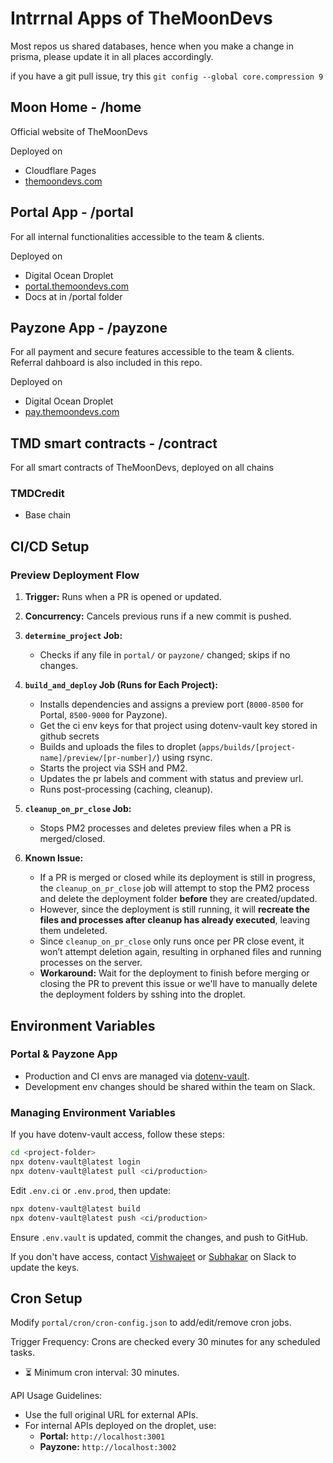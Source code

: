 # Intrrnal Apps of TheMoonDevs

Most repos us shared databases, hence when you make a change in prisma, please update it in all places accordingly.

if you have a git pull issue, try this
`git config --global core.compression 9`

## Moon Home - /home

Official website of TheMoonDevs

Deployed on

- Cloudflare Pages
- [themoondevs.com](http://themoondevs.com)

## Portal App - /portal

For all internal functionalities accessible to the team & clients.

Deployed on

- Digital Ocean Droplet
- [portal.themoondevs.com](http://portal.themoondevs.com)
- Docs at in /portal folder

## Payzone App - /payzone

For all payment and secure features accessible to the team & clients.
Referral dahboard is also included in this repo.

Deployed on

- Digital Ocean Droplet
- [pay.themoondevs.com](http://portal.themoondevs.com)

## TMD smart contracts - /contract

For all smart contracts of TheMoonDevs, deployed on all chains

### TMDCredit

- Base chain


## CI/CD Setup

### Preview Deployment Flow  
1. **Trigger:** Runs when a PR is opened or updated.  
2. **Concurrency:** Cancels previous runs if a new commit is pushed.  
3. **`determine_project` Job:**  
   - Checks if any file in `portal/` or `payzone/` changed; skips if no changes.  
4. **`build_and_deploy` Job (Runs for Each Project):**  
   - Installs dependencies and assigns a preview port (`8000-8500` for Portal, `8500-9000` for Payzone). 
   - Get the ci env keys for that project using dotenv-vault key stored in github secrets
   - Builds and uploads the files to droplet (`apps/builds/[project-name]/preview/[pr-number]/`) using rsync.
   - Starts the project via SSH and PM2.  
   - Updates the pr labels and comment with status and preview url.
   - Runs post-processing (caching, cleanup).  
  
5. **`cleanup_on_pr_close` Job:**  
   - Stops PM2 processes and deletes preview files when a PR is merged/closed.  
6. **Known Issue:**  
   - If a PR is merged or closed while its deployment is still in progress, the `cleanup_on_pr_close` job will attempt to stop the PM2 process and delete the deployment folder **before** they are created/updated.
   - However, since the deployment is still running, it will **recreate the files and processes after cleanup has already executed**, leaving them undeleted.  
   - Since `cleanup_on_pr_close` only runs once per PR close event, it won’t attempt deletion again, resulting in orphaned files and running processes on the server.  
   - **Workaround:** Wait for the deployment to finish before merging or closing the PR to prevent this issue or we'll have to manually delete the deployment folders by sshing into the droplet.


## Environment Variables
### Portal & Payzone App
- Production and CI envs are managed via [dotenv-vault](https://vault.dotenv.org/ui/ui1/organization/3wFqnV/projects).  
- Development env changes should be shared within the team on Slack.  

### Managing Environment Variables
If you have dotenv-vault access, follow these steps:  

```sh
cd <project-folder>
npx dotenv-vault@latest login
npx dotenv-vault@latest pull <ci/production>
```

Edit `.env.ci` or `.env.prod`, then update:  

```sh
npx dotenv-vault@latest build
npx dotenv-vault@latest push <ci/production>
```

Ensure `.env.vault` is updated, commit the changes, and push to GitHub.  

If you don't have access, contact [Vishwajeet](https://themoondevs.slack.com/archives/D06MRE6B0EN) or [Subhakar](https://themoondevs.slack.com/archives/D06MRB013K5) on Slack to update the keys.

## Cron Setup
Modify `portal/cron/cron-config.json` to add/edit/remove cron jobs.  
  
Trigger Frequency: Crons are checked every 30 minutes for any scheduled tasks.

- ⏳ Minimum cron interval: 30 minutes.

API Usage Guidelines:
- Use the full original URL for external APIs.  
- For internal APIs deployed on the droplet, use:  
  - **Portal:** `http://localhost:3001`  
  - **Payzone:** `http://localhost:3002`  
